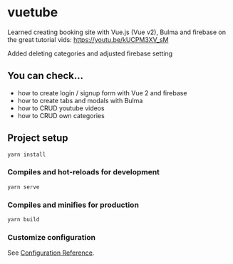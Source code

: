# vuetube

Learned creating booking site with Vue.js (Vue v2), Bulma and firebase on the great tutorial vids: https://youtu.be/kUCPM3XV_sM

Added deleting categories and adjusted firebase setting

## You can check...

- how to create login / signup form with Vue 2 and firebase
- how to create tabs and modals with Bulma
- how to CRUD youtube videos
- how to CRUD own categories

## Project setup
```
yarn install
```

### Compiles and hot-reloads for development
```
yarn serve
```

### Compiles and minifies for production
```
yarn build
```

### Customize configuration
See [Configuration Reference](https://cli.vuejs.org/config/).
